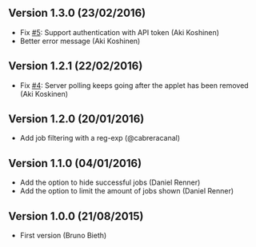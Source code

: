 ## Version 1.3.0 (23/02/2016)

* Fix [#5](https://github.com/backuity/cinnamon-jenkins-applet/issues/4): Support authentication with API token (Aki Koshinen)
* Better error message (Aki Koshinen)

## Version 1.2.1 (22/02/2016)

* Fix [#4](https://github.com/backuity/cinnamon-jenkins-applet/issues/4): Server polling keeps going after the applet has been removed (Aki Koskinen)

## Version 1.2.0 (20/01/2016)

* Add job filtering with a reg-exp (@cabreracanal)


## Version 1.1.0 (04/01/2016)

* Add the option to hide successful jobs (Daniel Renner)
* Add the option to limit the amount of jobs shown (Daniel Renner)


## Version 1.0.0 (21/08/2015)

* First version (Bruno Bieth)
